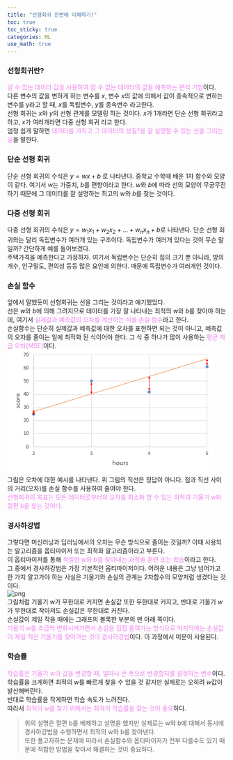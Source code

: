 ```yaml
---
title: "선형회귀 한번에 이해하기!"
toc: true
toc_sticky: true
categories: ML
use_math: true
---
```



### 선형회귀란?
<span style="color:violet">알 수 있는 데이터 값을 사용하여 알 수 없는 데이터의 값을 예측하는 분석 기법</span>이다.  
다른 변수의 값을 변하게 하는 변수를 $x$, 변수 $x$의 값에 의해서 값이 종속적으로 변하는 변수를 y라고 할 때, $x$를 독립변수, $y$를 종속변수 라고한다.  
선형 회귀는 $x$와 $y$의 선형 관계를 모델링 하는 것이다. $x$가 1개라면 단순 선형 회귀라고 하고, $x$가 여러개라면 다중 선형 회귀 라고 한다.  
엄청 쉽게 말하면 <span style="color:violet">데이터를 가지고 그 데이터의 성질?을 잘 설명할 수 있는 선을 그리는 일</span>을 말한다.

### 단순 선형 회귀
단순 선형 회귀의 수식은 $y = wx + b$ 로 나타낸다. 중학교 수학때 배운 1차 함수와 모양이 같다. 
여기서 $w$는 가중치, $b$를 편향이라고 한다. $w$와 $b$에 따라 선의 모양이 무궁무진하기 때문에 그 데이터를 잘 설명하는 최고의 $w$와 $b$를 찾는 것이다.

### 다중 선형 회귀
다중 선형 회귀의 수식은 $y=w_1x_1+w_2x_2+...+w_nx_n+b$로 나타낸다. 단순 선형 회귀와는 달리 독립변수가 여러개 있는 구조이다. 독립변수가 여러개 있다는 것이 무슨 말일까? 간단하게 예를 들어보겠다.  
주택가격을 예측한다고 가정하자. 여기서 독립변수는 단순히 집의 크기 뿐 아니라, 방의 개수, 인구밀도, 편의성 등등 많은 요인에 의한다. 때문에 독립변수가 여러개인 것이다. 

### 손실 함수
앞에서 말했듯이 선형회귀는 선을 그리는 것이라고 얘기했었다.  
선은 $w$와 $b$에 의해 그려지므로 데이터를 가장 잘 나타내는 최적의 $w$와 $b$를 찾아야 하는데, 여기서 <span style="color:violet">실제값과 예측값의 오차를 계산하는 식을 손실 함수</span>라고 한다.  
손실함수는 단순히 실제값과 예측값에 대한 오차를 표현하면 되는 것이 아니고, 예측값의 오차를 줄이는 일에 최적화 된 식이어야 한다. 그 식 중 하나가 많이 사용하는 <span style="color:violet">평균 제곱 오차(MSE)</span>이다.  
![png](/assets/images/regression/LR_loss.png)  
그림은 오차에 대한 예시를 나타낸다. 위 그림의 직선은 정답이 아니다. 점과 직선 사이의 거리(오차)를 손실 함수를 사용하여 줄여야 한다.  
<span style="color:violet">선형회귀의 목표는 모든 데이터로부터의 오차를 최소화 할 수 있는 최적의 기울기 $w$와 절편 $b$을 찾는 것이다.</span> 

### 경사하강법
그렇다면 머신러닝과 딥러닝에서의 오차는 무슨 방식으로 줄이는 것일까? 이때 사용되는 알고리즘을 옵티마이저 또는 최적화 알고리즘이라고 부른다.  
이 옵티마이저를 통해 <span style="color:violet">적절한 $w$와 $b$를 찾아내는 과정을 훈련 또는 학습</span>이라고 한다.  
그 중에서 경사하강법은 가장 기본적인 옵티마이저이다. 어려운 내용은 그냥 넘어가고 한 가지 알고가야 하는 사실은 기울기와 손실의 관계는 2차함수의 모양처럼 생겼다는 것이다.  
![png](/assets/images/regression/LR_loss1.jpg)  
그림처럼 기울기 $w$가 무한대로 커지면 손실값 또한 무한대로 커지고, 반대로 기울기 $w$가 무한대로 작아져도 손실값은 무한대로 커진다.  
손실값이 제일 작을 때에는 그래프의 볼록한 부분의 맨 아래 쪽이다.  
<span style="color:violet">기울기 $w$를 조금씩 변화시켜가면서 손실을 점점 줄여가는 방식으로 마지막에는 손실값이 제일 적은 기울기를 찾아가는 것이 경사하강법</span>이다. 이 과정에서 미분이 사용된다.

### 학습률
<span style="color:violet">학습률은 기울기 $w$의 값을 변경할 때, 얼마나 큰 폭으로 변경할지를 결정하는 변수</span>이다.  
학습률을 크게하면 최적의 $w$를 빠르게 찾을 수 있을 것 같지만 실제로는 오히려 $w$값이 발산해버린다.  
반대로 학습률을 작게하면 학습 속도가 느려진다.  
따라서 <span style="color:violet">최적의 w를 찾기 위해서는 최적의 학습률을 찾는 것이 중요</span>하다. 

> 위의 설명은 절편 b를 배제하고 설명을 했지만 실제로는 w와 b에 대해서 동시에 경사하강법을 수행하면서 최적의 w와 b를 찾아낸다.  
또한 풀고자하는 문제에 따라서 손실함수와 옵티마이저가 전부 다를수도 있기 때문에 적합한 방법을 찾아서 해결하는 것이 중요하다.